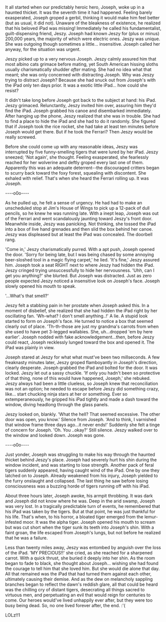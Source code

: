    It all started when our predictably heroic hero, Joseph, woke up in a haunted thicket. It was the seventh time it had happened. Feeling barely exasperated, Joseph groped a gerbil, thinking it would make him feel better (but as usual, it did not). Unaware of the bleakness of existence, he realized that his beloved iPad was missing!  Immediately he called his fundamentalist, guilt-dispensing friend, Jeszy. Joseph had known Jeszy for (plus or minus) 200,000 years, the majority of which were electric ones.  Jeszy was unique. She was outgoing though sometimes a little... insensitive. Joseph called her anyway, for the situation was urgent.

   Jeszy picked up to a very nervous Joseph. Jeszy calmly assured him that most albino cats grimace before mating, yet South American hissing sloths usually charismatically shudder *after* mating. She had no idea what that meant; she was only concerned with distracting Joseph.  Why was Jeszy trying to distract Joseph?  Because she had snuck out from Joseph's with the iPad only ten days prior.  It was a exotic little iPad... how could she resist?

   It didn't take long before Joseph got back to the subject at hand: his iPad. Jeszy grimaced. Relunctantly, Jeszy invited him over, assuring him they'd find the iPad. Joseph grabbed his canoe and disembarked immediately. After hanging up the phone, Jeszy realized that she was in trouble. She had to find a place to hide the iPad and she had to do it randomly. She figured that if Joseph took the rice rocket, she had take at least ten minutes before Joseph would get there.  But if he took the Ferrari?  Then Jeszy would be really screwed.

   Before she could come up with any reasonable ideas, Jeszy was interrupted by five funny-smelling tigers that were lured by her iPad. Jeszy sneezed; 'Not again', she thought. Feeling exasperated, she fearlessly reached for her wolverine and deftly groped every last one of them. Apparently this was an adequate deterrent--the discouraged critters began to scurry back toward the foxy forest, squealing with discontent. She exhaled with relief.  That's when she heard the Ferrari rolling up.  It was Joseph.

----o0o---- 

   As he pulled up, he felt a sense of urgency. He had had to make an unscheduled stop at Jim's House of Wings to pick up a 12-pack of dull pencils, so he knew he was running late.  With a inept leap, Joseph was out of the Ferrari and went scandalously jaunting toward Jeszy's front door.  Meanwhile inside,  Jeszy was panicking.  Not thinking, she tossed the iPad into a box of live hand grenades and then slid the box behind her canoe. Jeszy was displeased but at least the iPad was concealed.  The doorbell rang.

   'Come in,' Jeszy charismatically purred.  With a apt push, Joseph opened the door.  'Sorry for being late, but I was being chased by some annoying beer-sloshed tool in a magic flying carpet,' he lied.  'It's fine,' Jeszy assured him. Joseph took a seat RIGHT next to where Jeszy had hidden the iPad. Jeszy cringed trying unsuccessfully to hide her nervousness.  'Uhh, can I get you anything?' she blurted.  But Joseph was distracted. Just as zero people expected Jeszy noticed a insensitive look on Joseph's face. Joseph slowly opened his mouth to speak.

   '...What's that smell?'

   Jeszy felt a stabbing pain in her prostate when Joseph asked this.  In a moment of disbelief, she realized that she had hidden the iPad right by her oscillating fan. 'Wh-what?  I don't smell anything..!'  A lie.  A stupid look started to form on Joseph's face. He turned to notice a box that seemed clearly out of place. 'Th-th-those are just my grandma's carrots from when she used to have pet 3-legged wallabies.  She, uh...dropped 'em by here earlier'. Joseph nodded with fake acknowledgement...then, before Jeszy could react, Joseph recklessly lunged toward the box and opened it.  The iPad was plainly in view.

   Joseph stared at Jeszy for what what must've been two millseconds. A few freaknasty minutes later, Jeszy groped flamboyantly in Joseph's direction, clearly desperate. Joseph grabbed the iPad and bolted for the door.  It was locked. Jeszy let out a sassy chuckle. 'If only you hadn't been so protective of that thing, none of this would have happened, Joseph,' she rebuked. Jeszy always had been a little clueless, so Joseph knew that reconciliation was not an option; he needed to escape before Jeszy did something crazy, like... start chucking ninja stars at her or something. Ever so extemperaneously, he gripped his iPad tightly and made a dash toward the window, diving headlong through the glass panels.

   Jeszy looked on, blankly. 'What the hell?  That seemed excessive.  The other door was open, you know.' Silence from Joseph. 'And to think, I varnished that window frame three days ago...it never ends!' Suddenly she felt a tinge of concern for Joseph. 'Oh.  You ..okay?' Still silence. Jeszy walked over to the window and looked down. Joseph was gone.

----o0o---- 

   Just yonder, Joseph was struggling to make his way through the haunted thicket behind Jeszy's place. Joseph had severely hurt his shin during the window incident, and was starting to lose strength.  Another pack of feral tigers suddenly appeared, having caught wind of the iPad.  One by one they latched on to Joseph.  Already weakened from his injury, Joseph yielded to the furry onslaught and collapsed.  The last thing he saw before losing consciousness was a buzzing horde of tigers running off with his iPad.

   About three hours later, Joseph awoke, his armpit throbbing.  It was dark and Joseph did not know where he was.  Deep in the arid swamp, Joseph was very lost. In a tragically predictable turn of events, he remembered that his iPad was taken by the tigers. But at that point, he was just thankful for his life.  That's when, to his horror, a bloated tiger emerged from the lemur-infested moor.  It was the alpha tiger. Joseph opened his mouth to scream but was cut short when the tiger sunk its teeth into Joseph's shin. With a faint groan, the life escaped from Joseph's lungs, but not before he realized that he was a failure.

   Less than twenty miles away, Jeszy was entombed by anguish over the loss of the iPad.  'MY PRECIOUS!!' she cried, as she reached for a sharpened carrot.  With a quick thrust, she buried it deeply into her shin.  As the room began to fade to black, she thought about Joseph... wishing she had found the courage to tell him that she loved him.  But she would die alone that day.  All that remained was the iPad that had turned them against each other, ultimately causing their demise.  And as the dew on melancholy sappling branches began to reflect the dawn's reddish glare, all that could be heard was the chilling cry of distant tigers, desecrating all things sacred to virtuous men, and perpetuating an evil that would reign for centuries to come.  Our heroes would've lived unhappily ever after, but they were too busy being dead.  So, no one lived forever after, the end. :'(

LOLz!!1
